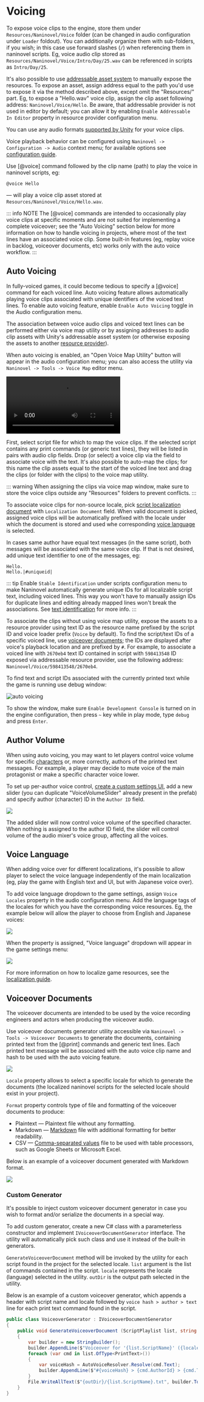 # Voicing

To expose voice clips to the engine, store them under `Resources/Naninovel/Voice` folder (can be changed in audio configuration under `Loader` foldout). You can additionally organize them with sub-folders, if you wish; in this case use forward slashes (`/`) when referencing them in naninovel scripts. Eg, voice audio clip stored as `Resources/Naninovel/Voice/Intro/Day/25.wav` can be referenced in scripts as `Intro/Day/25`.

It's also possible to use [addressable asset system](/guide/resource-providers#addressable) to manually expose the resources. To expose an asset, assign address equal to the path you'd use to expose it via the method described above, except omit the "Resources/" part. Eg, to expose a "Hello.wav" voice clip, assign the clip asset following address: `Naninovel/Voice/Hello`. Be aware, that addressable provider is not used in editor by default; you can allow it by enabling `Enable Addressable In Editor` property in resource provider configuration menu.

You can use any audio formats [supported by Unity](https://docs.unity3d.com/Manual/AudioFiles.html) for your voice clips.

Voice playback behavior can be configured using `Naninovel -> Configuration -> Audio` context menu; for available options see [configuration guide](/guide/configuration#audio).

Use [@voice] command followed by the clip name (path) to play the voice in naninovel scripts, eg:

```nani
@voice Hello
```

— will play a voice clip asset stored at `Resources/Naninovel/Voice/Hello.wav`.

::: info NOTE
The [@voice] commands are intended to occasionally play voice clips at specific moments and are not suited for implementing a complete voiceover; see the "Auto Voicing" section below for more information on how to handle voicing in projects, where most of the text lines have an associated voice clip. Some built-in features (eg, replay voice in backlog, voiceover documents, etc) works only with the auto voice workflow.
:::

## Auto Voicing

In fully-voiced games, it could become tedious to specify a [@voice] command for each voiced line. Auto voicing feature allows automatically playing voice clips associated with unique identifiers of the voiced text lines. To enable auto voicing feature, enable `Enable Auto Voicing` toggle in the Audio configuration menu.

The association between voice audio clips and voiced text lines can be performed either via voice map utility or by assigning addresses to audio clip assets with Unity's addressable asset system (or otherwise exposing the assets to another [resource provider](/guide/resource-providers)).

When auto voicing is enabled, an "Open Voice Map Utility" button will appear in the audio configuration menu; you can also access the utility via `Naninovel -> Tools -> Voice Map` editor menu.

![](https://i.gyazo.com/3c8fad99f7a18e3f0eaf419c9be92277.mp4)

First, select script file for which to map the voice clips. If the selected script contains any print commands (or generic text lines), they will be listed in pairs with audio clip fields. Drop (or select) a voice clip via the field to associate voice with the text. It's also possible to auto-map the clips; for this name the clip assets equal to the start of the voiced line text and drag the clips (or folder with the clips) to the voice map utility.

::: warning
When assigning the clips via voice map window, make sure to store the voice clips outside any "Resources" folders to prevent conflicts.
:::

To associate voice clips for non-source locale, pick [script localization document](/guide/localization#scripts-localization) with `Localization Document` field. When valid document is picked, assigned voice clips will be automatically prefixed with the locale under which the document is stored and used whe corresponding [voice language](/guide/voicing#voice-language) is selected.

In cases same author have equal text messages (in the same script), both messages will be associated with the same voice clip. If that is not desired, add unique text identifier to one of the messages, eg:

```nani
Hello.
Hello.|#uniqueid|
```

::: tip
Enable `Stable Identification` under scripts configuration menu to make Naninovel automatically generate unique IDs for all localizable script text, including voiced lines. This way you won't have to manually assign IDs for duplicate lines and editing already mapped lines won't break the associations. See [text identification](/guide/naninovel-scripts#text-identification) for more info.
:::

To associate the clips without using voice map utility, expose the assets to a resource provider using text ID as the resource name prefixed by the script ID and voice loader prefix (`Voice` by default). To find the script/text IDs of a specific voiced line, use [voiceover documents](/guide/voicing#voiceover-documents); the IDs are displayed after voice's playback location and are prefixed by `#`. For example, to associate a voiced line with `2670eb4` text ID contained in script with `598413548` ID exposed via addressable resource provider, use the following address: `Naninovel/Voice/598413548/2670eb4`.

To find text and script IDs associated with the currently printed text while the game is running use debug window:

![auto voicing](https://i.gyazo.com/12772ecc7c14011bcde4a74c81e997b8.png)

To show the window, make sure `Enable Development Console` is turned on in the engine configuration, then press `~` key while in play mode, type `debug` and press `Enter`.

## Author Volume

When using auto voicing, you may want to let players control voice volume for specific [characters](/guide/characters) or, more correctly, authors of the printed text messages. For example, a player may decide to mute voice of the main protagonist or make a specific character voice lower.

To set up per-author voice control, [create a custom settings UI](/guide/user-interface#modifying-built-in-ui), add a new slider (you can duplicate "VoiceVolumeSlider" already present in the prefab) and specify author (character) ID in the `Author ID` field.

![](https://i.gyazo.com/5a8db32ca5d971f2876f71d35f1a020c.png)

The added slider will now control voice volume of the specified character. When nothing is assigned to the author ID field, the slider will control volume of the audio mixer's voice group, affecting all the voices.

## Voice Language

When adding voice over for different localizations, it's possible to allow player to select the voice language independently of the main localization (eg, play the game with English text and UI, but with Japanese voice over).

To add voice language dropdown to the game settings, assign `Voice Locales` property in the audio configuration menu. Add the language tags of the locales for which you have the corresponding voice resources. Eg, the example below will allow the player to choose from English and Japanese voices:

![](https://i.gyazo.com/904a59d1a18510373da97bc9b26e8880.png)

When the property is assigned, "Voice language" dropdown will appear in the game settings menu:

![](https://i.gyazo.com/70382bb24637a4d8846c3b65f1ea01d9.png)

For more information on how to localize game resources, see the [localization guide](/guide/localization).

## Voiceover Documents

The voiceover documents are intended to be used by the voice recording engineers and actors when producing the voiceover audio.

Use voiceover documents generator utility accessible via `Naninovel -> Tools -> Voiceover Documents` to generate the documents, containing printed text from the [@print] commands and generic text lines. Each printed text message will be associated with the auto voice clip name and hash to be used with the auto voicing feature.

![](https://i.gyazo.com/d1e40ff118daebd83b55e0433431b2a8.png)

`Locale` property allows to select a specific locale for which to generate the documents (the localized naninovel scripts for the selected locale should exist in your project).

`Format` property controls type of file and formatting of the voiceover documents to produce:
- Plaintext — Plaintext file without any formatting.
- Markdown — [Markdown](https://en.wikipedia.org/wiki/Markdown) file with additional formatting for better readability.
- CSV — [Comma-separated values](https://en.wikipedia.org/wiki/Comma-separated_values) file to be used with table processors, such as Google Sheets or Microsoft Excel.

Below is an example of a voiceover document generated with Markdown format.

![](https://i.gyazo.com/a85d5885b11e99bfe24665a1162e148d.png)

### Custom Generator

It's possible to inject custom voiceover document generator in case you wish to format and/or serialize the documents in a special way.

To add custom generator, create a new C# class with a parameterless constructor and implement `IVoiceoverDocumentGenerator` interface. The utility will automatically pick such class and use it instead of the built-in generators.

`GenerateVoiceoverDocument` method will be invoked by the utility for each script found in the project for the selected locale. `list` argument is the list of commands contained in the script. `locale` represents the locale (language) selected in the utility. `outDir` is the output path selected in the utility.

Below is an example of a custom voiceover generator, which appends a header with script name and locale followed by `voice hash > author > text` line for each print text command found in the script.

```csharp
public class VoiceoverGenerator : IVoiceoverDocumentGenerator
{
    public void GenerateVoiceoverDocument (ScriptPlaylist list, string locale, string outDir)
    {
        var builder = new StringBuilder();
        builder.AppendLine($"Voiceover for '{list.ScriptName}' ({locale} locale)");
        foreach (var cmd in list.OfType<PrintText>())
        {
            var voiceHash = AutoVoiceResolver.Resolve(cmd.Text);
            builder.AppendLine($"#{voiceHash} > {cmd.AuthorId} > {cmd.Text}");
        }
        File.WriteAllText($"{outDir}/{list.ScriptName}.txt", builder.ToString());
    }
}
```
